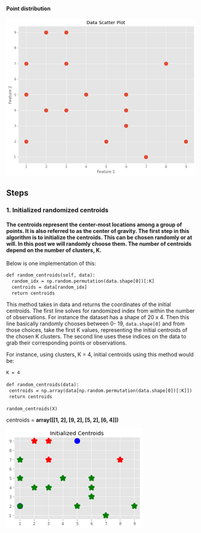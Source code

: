 
#### Point distribution 
![Scatter Plot](https://raw.githubusercontent.com/JenBanks8585/KMeans_project/main/Pics/scatter_data.png)

## Steps
### 1. Initialized randomized centroids
####      The centroids represent the center-most locations among a group of points. It is also referred to as the center of gravity. The first step in this algorithm is to    initialize the centroids. This can be chosen randomly or at will. In this post we will randomly choose them. The number of centroids depend on the number of clusters, K. 
Below is one implementation of this:

``` 
def random_centroids(self, data):
  random_idx = np.random.permutation(data.shape[0])[:K]
  centroids = data[random_idx]
  return centroids
  ```
  
 This method takes in data and returns the coordinates of the initial centroids. The first line solves for randomized index from within the number of observations. For instance the dataset has a shape of 20 x 4. Then this line basically randomly chooses between 0- 19, `data.shape[0]` and from those choices, take the first K values, representing the initial centroids of the chosen K clusters.  The second line uses these indices on the data to grab their corresponding points or observations. 
 
 For instance, using clusters, K = 4, initial centroids using this method would be: 
 
 ```
 K = 4

def random_centroids(data):
  centroids = np.array(data[np.random.permutation(data.shape[0])[:K]])
  return centroids

random_centroids(X)
```
centroids = **array([[1, 2],
       [9, 2],
       [5, 2],
       [6, 4]])**
 
 ![with centroids](https://github.com/JenBanks8585/KMeans_project/blob/main/Pics/scatter_initial_centroids.png)
